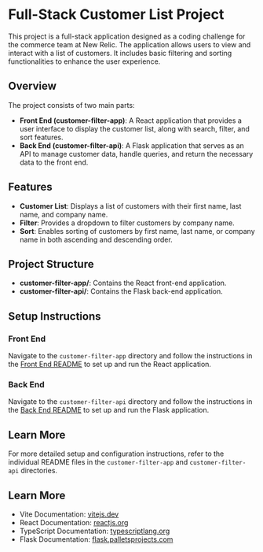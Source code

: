 # Full-Stack Customer List Project

This project is a full-stack application designed as a coding challenge for the commerce team at New Relic. The application allows users to view and interact with a list of customers. It includes basic filtering and sorting functionalities to enhance the user experience.

## Overview

The project consists of two main parts:

- **Front End (customer-filter-app)**: A React application that provides a user interface to display the customer list, along with search, filter, and sort features.
- **Back End (customer-filter-api)**: A Flask application that serves as an API to manage customer data, handle queries, and return the necessary data to the front end.

## Features

- **Customer List**: Displays a list of customers with their first name, last name, and company name.
- **Filter**: Provides a dropdown to filter customers by company name.
- **Sort**: Enables sorting of customers by first name, last name, or company name in both ascending and descending order.

## Project Structure

- **customer-filter-app/**: Contains the React front-end application.
- **customer-filter-api/**: Contains the Flask back-end application.

## Setup Instructions

### Front End

Navigate to the `customer-filter-app` directory and follow the instructions in the [Front End README](customer-filter-app/README.md) to set up and run the React application.

### Back End

Navigate to the `customer-filter-api` directory and follow the instructions in the [Back End README](customer-filter-api/README.md) to set up and run the Flask application.

## Learn More

For more detailed setup and configuration instructions, refer to the individual README files in the `customer-filter-app` and `customer-filter-api` directories.

## Learn More

- Vite Documentation: [vitejs.dev](https://vitejs.dev/)
- React Documentation: [reactjs.org](https://reactjs.org/)
- TypeScript Documentation: [typescriptlang.org](https://www.typescriptlang.org/)
- Flask Documentation: [flask.palletsprojects.com](https://flask.palletsprojects.com/)